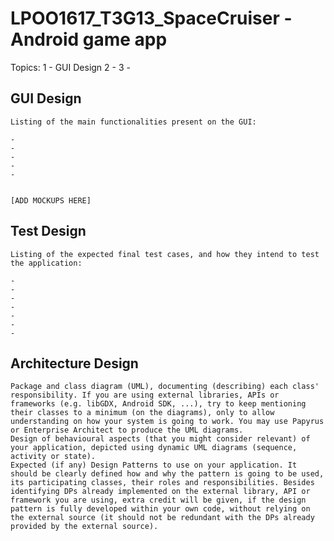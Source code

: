 # LPOO1617_T3G13_SpaceCruiser - Android game app 

Topics:
 1 - GUI Design
 2 -
 3 -


## GUI Design
    
    Listing of the main functionalities present on the GUI:
    
    -
    -
    -
    -
    -
    
    
    [ADD MOCKUPS HERE]
    
    
    
 
## Test Design

    Listing of the expected final test cases, and how they intend to test the application:
    
    -
    -
    -
    -
    -
    -
    -
    
    
## Architecture Design

    Package and class diagram (UML), documenting (describing) each class' responsibility. If you are using external libraries, APIs or frameworks (e.g. libGDX, Android SDK, ...), try to keep mentioning their classes to a minimum (on the diagrams), only to allow understanding on how your system is going to work. You may use Papyrus or Enterprise Architect to produce the UML diagrams. 
    Design of behavioural aspects (that you might consider relevant) of your application, depicted using dynamic UML diagrams (sequence, activity or state).
    Expected (if any) Design Patterns to use on your application. It should be clearly defined how and why the pattern is going to be used, its participating classes, their roles and responsibilities. Besides identifying DPs already implemented on the external library, API or framework you are using, extra credit will be given, if the design pattern is fully developed within your own code, without relying on the external source (it should not be redundant with the DPs already provided by the external source).
    
